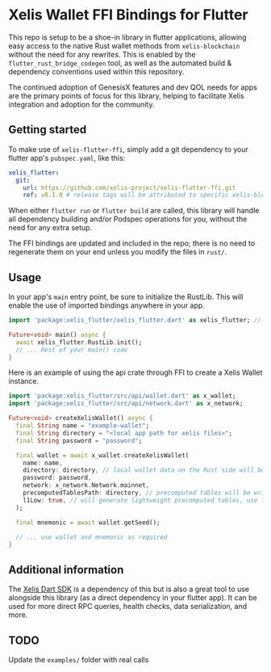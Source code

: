 <!--
This README describes the package. If you publish this package to pub.dev,
this README's contents appear on the landing page for your package.

For information about how to write a good package README, see the guide for
[writing package pages](https://dart.dev/tools/pub/writing-package-pages).

For general information about developing packages, see the Dart guide for
[creating packages](https://dart.dev/guides/libraries/create-packages)
and the Flutter guide for
[developing packages and plugins](https://flutter.dev/to/develop-packages).
-->

# Xelis Wallet FFI Bindings for Flutter
This repo is setup to be a shoe-in library in flutter applications, allowing easy access to the native Rust wallet methods from `xelis-blockchain` without the need for any rewrites. This is enabled by the `flutter_rust_bridge_codegen` tool, as well as the automated build & dependency conventions used within this repository. 

The continued adoption of GenesisX features and dev QOL needs for apps are the primary points of focus for this library, helping to facilitate Xelis integration and adoption for the community.

## Getting started
To make use of `xelis-flutter-ffi`, simply add a git dependency to your flutter app's `pubspec.yaml`, like this:

```yaml
xelis_flutter:
  git:
    url: https://github.com/xelis-project/xelis-flutter-ffi.git
    ref: v0.1.0 # release tags will be attributed to specific xelis-blockchain releases going forward
```

When either `flutter run` or `flutter build` are called, this library will handle all dependency building and/or Podspec operations for you, without the need for any extra setup.

The FFI bindings are updated and included in the repo; there is no need to regenerate them on your end unless you modify the files in `rust/`.
## Usage

In your app's `main` entry point, be sure to initialize the RustLib. This will enable the use of imported bindings anywhere in your app.
```dart
import 'package:xelis_flutter/xelis_flutter.dart' as xelis_flutter; // name required if the app uses multiple FFI libraries

Future<void> main() async {
  await xelis_flutter.RustLib.init();
  // ... Rest of your main() code
}
```

Here is an example of using the api crate through FFI to create a Xelis Wallet instance.
```dart
import 'package:xelis_flutter/src/api/wallet.dart' as x_wallet;
import 'package:xelis_flutter/src/api/network.dart' as x_network;

Future<void> createXelisWallet() async {
  final String name = "example-wallet";
  final String directory = "<local app path for xelis files>";
  final String password = "password";

  final wallet = await x_wallet.createXelisWallet(
    name: name,
    directory: directory, // local wallet data on the Rust side will be stored under directory/name/
    password: password,
    network: x_network.Network.mainnet,
    precomputedTablesPath: directory, // precomputed tables will be written to this location
    l1Low: true, // will generate lightweight precomputed tables, use false for full-sized tables
  );

  final mnemonic = await wallet.getSeed();

  // ... use wallet and mnemonic as required
}
```

## Additional information

The [Xelis Dart SDK](https://github.com/xelis-project/xelis-dart-sdk) is a dependency of this but is also a great tool to use alongside this library (as a direct dependency in your flutter app). It can be used for more direct RPC queries, health checks, data serialization, and more.

## TODO

Update the `examples/` folder with real calls
